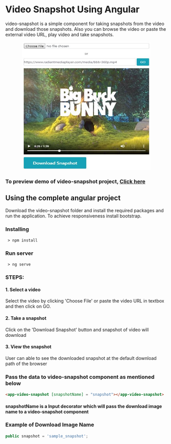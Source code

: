 # Video Snapshot Using Angular

video-snapshot is a simple component for taking snapshots from the video and download those snapshots.
Also you can browse the video or paste the external video URL, play video and take snapshots. 

<p align="center">
  <img width="400" height="400" src="https://raw.githubusercontent.com/ShivrajChougule/video-snapshot/master/images/preview.JPG">
</p>

### To preview demo of video-snapshot project, [Click here](https://stackblitz.com/edit/video-snapshot?embed=1&file=src/app/app.component.ts&hideExplorer=1&hideNavigation=1&view=preview)

## Using the complete angular project
Download the video-snapshot folder and install the required packages and run the application.
To achieve responsiveness install bootstrap.

### Installing

```
 > npm install
```

### Run server

```
 > ng serve
```

### STEPS:

#### 1. Select a video
Select the video by clicking 'Choose File' or paste the video URL in textbox and then click on GO.

#### 2. Take a snapshot
Click on the 'Download Snapshot' button and snapshot of video will download

#### 3. View the snapshot
User can able to see the downloaded snapshot at the default download path of the browser

### Pass the data to video-snapshot component as mentioned below

```html
<app-video-snapshot [snapshotName] = "snapshot"></app-video-snapshot>
```
#### snapshotName is a Input decorator which will pass the download image name to a video-snapshot component

### Example of Download Image Name

```typescript
public snapshot = 'sample_snapshot';
```






